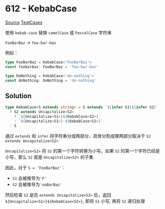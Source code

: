 # 612 - KebabCase

[Source](https://github.com/lybenson/ts-checker/blob/master/src/612-medium-kebabcase/template.ts) [TestCases](https://github.com/lybenson/ts-checker/blob/master/src/612-medium-kebabcase/test-cases.ts)

使用 `kebab-case` 替换 `camelCase` 或 `PascalCase` 字符串

`FooBarBaz` -> `foo-bar-baz`

例如：

```ts
type FooBarBaz = KebabCase<'FooBarBaz'>
const foobarbaz: FooBarBaz = 'foo-bar-baz'

type DoNothing = KebabCase<'do-nothing'>
const doNothing: DoNothing = 'do-nothing'
```

## Solution

```ts
type KebabCase<S extends string> = S extends `${infer S1}${infer S2}`
  ? S2 extends Uncapitalize<S2>
    ? `${Uncapitalize<S1>}${KebabCase<S2>}`
    : `${Uncapitalize<S1>}-${KebabCase<S2>}`
  : S
```

通过 `extends` 和 `infer` 将字符串分成两部分，具体分割成哪两部分取决于 `S2 extends Uncapitalize<S2>`

`Uncapitalize<S2>` 将 `S2` 的第一个字符转换为小写。如果 `S2` 的第一个字符已经是小写，那么 `S2` 就是 `Uncapitalize<S2>` 的子集

因此，对于 `S = 'FooBarBaz'`：

- `S1` 会被推导为`'F'`
- `S2` 会被推导为`'ooBarBaz'`

然后检查 `S2` 是否 `extends Uncapitalize<S2>` 后，返回 `${Uncapitalize<S1>}${KebabCase<S2>}`, 即将 `S1` 小写, 再将 `S2` 递归处理
